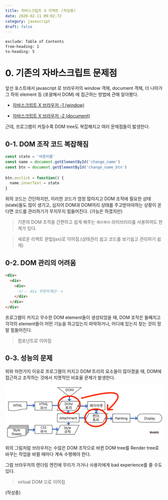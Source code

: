 ```yaml
---
title: 자바스크립트 X 리액트 (작성중)
date: 2020-02-11 09:02:72
category: javascript
draft: false
---
```


```toc
exclude: Table of Contents
from-heading: 1
to-heading: 5
```

# 0. 기존의 자바스크립트 문제점

앞선 포스트에서 javascript 로 브라우저의 window 객체, document 객체, 더 나아가 그 하위 element 등 (포괄해서 DOM) 에 접근하는 방법에 관해 알아봤다.

- [자바스크립트 X 브라우저 -1 (window)](https://taeny.dev/javascript/3%EC%9E%90%EB%B0%94%EC%8A%A4%ED%81%AC%EB%A6%BD%ED%8A%B8x%EB%B8%8C%EB%9D%BC%EC%9A%B0%EC%A0%801/)

- [자바스크립트 X 브라우저 -2 (document)](https://taeny.dev/javascript/4%EC%9E%90%EB%B0%94%EC%8A%A4%ED%81%AC%EB%A6%BD%ED%8A%B8x%EB%B8%8C%EB%9D%BC%EC%9A%B0%EC%A0%802/)

근데, 프로그램이 커질수록 DOM tree도 복잡해지고 여러 문제점들이 밣생한다.

## 0-1. DOM 조작 코드 복잡해짐

```javascript
const state = '바뀐이름'
const name = document.getElementById('change_name')
const btn = document.getElementById('change_name_btn')

btn.onclick = function() {
  name.innerText = state
}
```

위의 코드는 간단하지만, 이러한 코드가 엄청 많아지고 DOM 조작에 필요한 상태(state)들도 많이 생기고, 심지어 DOM과 DOM끼리 상태를 주고받아야하는 상황이 온다면 코드를 관리하기가 무지무지 힘들어진다. (가능은 하겠지만)

> 기존의 DOM 조작을 간편하고 쉽게 해주는 `제이쿼리` 라이브러리를 사용하여도 한계가 있다.

> 새로운 리액트 문법(jsx)로 이어짐.(상태관리 쉽고 코드를 보기쉽고 관리하기 쉽게)

## 0-2. DOM 관리의 어려움

```html
<div>
  <div>
    <div>
      <!-- div 무한의계단-->
    </div>
  </div>
</div>
```

프로그램이 커지고 무수한 DOM element들이 생성되었을 때, DOM 조작은 둘째치고 각각의 element들이 어떤 기능을 하고있는지 파악하거나, 어디에 있는지 찾는 것이 정말 힘들어진다.

> 컴포넌트로 이어짐

## 0-3. 성능의 문제

위와 마찬가지 이유로 프로그램이 커지고 DOM 트리의 요소들이 많아졌을 때, DOM에 접근하고 조작하는 것에서 치명적인 비효율 문제가 발생한다.

![](./images/browser2.png)

위의 그림처럼 브라우저는 수많은 DOM 조작으로 바뀐 DOM tree를 Render tree로 바꾸는 작업을 바뀔 때마다 계속 수행해야 한다.

그럼 브라우저의 렌더링 엔진에 무리가 가거나 사용자에게 bad experience를 줄 수도 있다.

> virtual DOM 으로 이어짐

(작성중)
